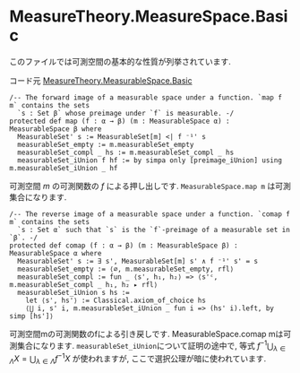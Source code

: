 MeasureTheory.MeasureSpace.Basic
============================================

このファイルでは可測空間の基本的な性質が列挙されています.

コード元
[MeasureTheory.MeasurableSpace.Basic](https://leanprover-community.github.io/mathlib4_docs/Mathlib/MeasureTheory/MeasurableSpace/Basic.html)

``` lean
/-- The forward image of a measurable space under a function. `map f m` contains the sets
  `s : Set β` whose preimage under `f` is measurable. -/
protected def map (f : α → β) (m : MeasurableSpace α) : MeasurableSpace β where
  MeasurableSet' s := MeasurableSet[m] <| f ⁻¹' s
  measurableSet_empty := m.measurableSet_empty
  measurableSet_compl _ hs := m.measurableSet_compl _ hs
  measurableSet_iUnion f hf := by simpa only [preimage_iUnion] using m.measurableSet_iUnion _ hf
```
可測空間 $m$ の可測関数の $f$ による押し出しです. `MeasurableSpace.map m` は可測集合になります.

``` lean
/-- The reverse image of a measurable space under a function. `comap f m` contains the sets
  `s : Set α` such that `s` is the `f`-preimage of a measurable set in `β`. -/
protected def comap (f : α → β) (m : MeasurableSpace β) : MeasurableSpace α where
  MeasurableSet' s := ∃ s', MeasurableSet[m] s' ∧ f ⁻¹' s' = s
  measurableSet_empty := ⟨∅, m.measurableSet_empty, rfl⟩
  measurableSet_compl := fun _ ⟨s', h₁, h₂⟩ => ⟨s'ᶜ, m.measurableSet_compl _ h₁, h₂ ▸ rfl⟩
  measurableSet_iUnion s hs :=
    let ⟨s', hs'⟩ := Classical.axiom_of_choice hs
    ⟨⋃ i, s' i, m.measurableSet_iUnion _ fun i => (hs' i).left, by simp [hs']⟩
```
可測空間mの可測関数のfによる引き戻しです. MeasurableSpace.comap mは可測集合になります. `measurableSet_iUnion`について証明の途中で, 等式 $f^{-1} \bigcup_{\lambda \in \Lambda} X = \bigcup_{\lambda \in \Lambda} f^{-1} X$ が使われますが, ここで選択公理が暗に使われています.
